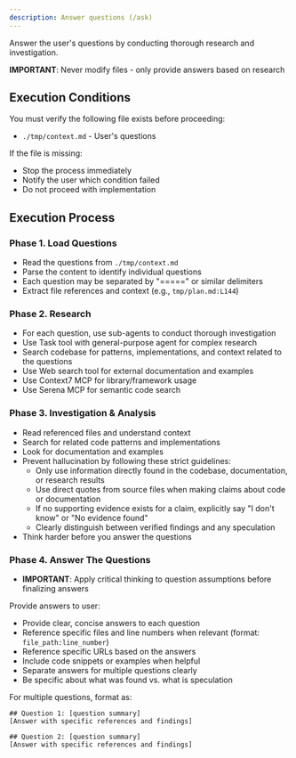 ```yaml
---
description: Answer questions (/ask)
---
```


Answer the user's questions by conducting thorough research and investigation.

**IMPORTANT**: Never modify files - only provide answers based on research

## Execution Conditions

You must verify the following file exists before proceeding:

- `./tmp/context.md` - User's questions

If the file is missing:

- Stop the process immediately
- Notify the user which condition failed
- Do not proceed with implementation

## Execution Process

### Phase 1. Load Questions

- Read the questions from `./tmp/context.md`
- Parse the content to identify individual questions
- Each question may be separated by "=====" or similar delimiters
- Extract file references and context (e.g., `tmp/plan.md:L144`)

### Phase 2. Research

- For each question, use sub-agents to conduct thorough investigation
- Use Task tool with general-purpose agent for complex research
- Search codebase for patterns, implementations, and context related to the questions
- Use Web search tool for external documentation and examples
- Use Context7 MCP for library/framework usage
- Use Serena MCP for semantic code search

### Phase 3. Investigation & Analysis

- Read referenced files and understand context
- Search for related code patterns and implementations
- Look for documentation and examples
- Prevent hallucination by following these strict guidelines:
  - Only use information directly found in the codebase, documentation, or research results
  - Use direct quotes from source files when making claims about code or documentation
  - If no supporting evidence exists for a claim, explicitly say "I don't know" or "No evidence found"
  - Clearly distinguish between verified findings and any speculation
- Think harder before you answer the questions

### Phase 4. Answer The Questions

- **IMPORTANT**: Apply critical thinking to question assumptions before finalizing answers

Provide answers to user:

- Provide clear, concise answers to each question
- Reference specific files and line numbers when relevant (format: `file_path:line_number`)
- Reference specific URLs based on the answers
- Include code snippets or examples when helpful
- Separate answers for multiple questions clearly
- Be specific about what was found vs. what is speculation

For multiple questions, format as:

```
## Question 1: [question summary]
[Answer with specific references and findings]

## Question 2: [question summary]
[Answer with specific references and findings]
```
